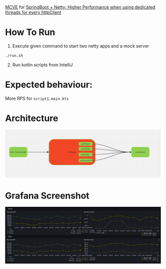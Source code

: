 [MCVE](https://stackoverflow.com/help/minimal-reproducible-example) for [SpringBoot + Netty: Higher Performance when using dedicated threads for every httpClient](https://stackoverflow.com/questions/79161054/springboot-netty-higher-performance-when-using-dedicated-threads-for-every-ht)


# How To Run
1. Execute given command to start two netty apps and a mock server
```shell
./run.sh
```

2. Run kotlin scripts from IntelliJ

# Expected behaviour:
More RPS for `script1.main.kts`

# Architecture
![architecture.png](images/architecture.png)

# Grafana Screenshot
![grafana.png](images/grafana.png)